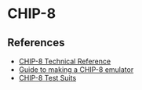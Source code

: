 # CHIP-8

## References

* [CHIP-8 Technical Reference](http://devernay.free.fr/hacks/chip8/C8TECH10.HTM#7xkk)
* [Guide to making a CHIP-8 emulator](https://tobiasvl.github.io/blog/write-a-chip-8-emulator/)
* [CHIP-8 Test Suits](https://github.com/Timendus/chip8-test-suite?tab=readme-ov-file)